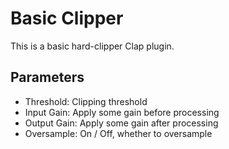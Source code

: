 # Basic Clipper
This is a basic hard-clipper Clap plugin.

## Parameters
- Threshold: Clipping threshold
- Input Gain: Apply some gain before processing
- Output Gain: Apply some gain after processing
- Oversample: On / Off, whether to oversample
